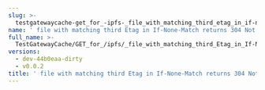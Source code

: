 ```yaml
---
slug: >-
  testgatewaycache-get_for_-ipfs-_file_with_matching_third_etag_in_if-none-match_returns_304_not_modified
name: ' file with matching third Etag in If-None-Match returns 304 Not Modified'
full_name: >-
  TestGatewayCache/GET_for_/ipfs/_file_with_matching_third_Etag_in_If-None-Match_returns_304_Not_Modified
versions:
  - dev-44b0eaa-dirty
  - v0.0.2
title: ' file with matching third Etag in If-None-Match returns 304 Not Modified'
---
```


